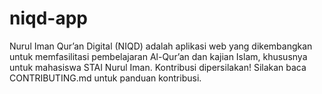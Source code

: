 # niqd-app
Nurul Iman Qur’an Digital (NIQD) adalah aplikasi web yang dikembangkan untuk memfasilitasi pembelajaran Al-Qur’an dan kajian Islam, khususnya untuk mahasiswa STAI Nurul Iman.   Kontribusi dipersilakan! Silakan baca CONTRIBUTING.md untuk panduan kontribusi.
